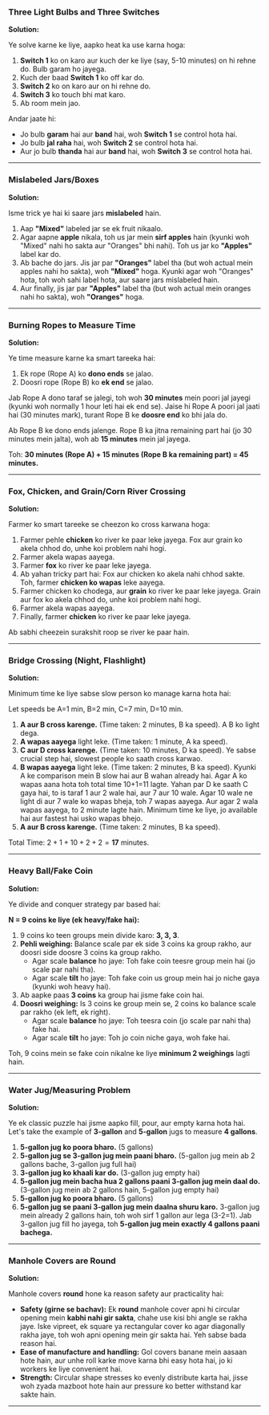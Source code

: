 ### Three Light Bulbs and Three Switches

**Solution:**

Ye solve karne ke liye, aapko heat ka use karna hoga:

1.  **Switch 1** ko on karo aur kuch der ke liye (say, 5-10 minutes) on hi rehne do. Bulb garam ho jayega.
2.  Kuch der baad **Switch 1** ko off kar do.
3.  **Switch 2** ko on karo aur on hi rehne do.
4.  **Switch 3** ko touch bhi mat karo.
5.  Ab room mein jao.

Andar jaate hi:
* Jo bulb **garam** hai aur **band** hai, woh **Switch 1** se control hota hai.
* Jo bulb **jal raha** hai, woh **Switch 2** se control hota hai.
* Aur jo bulb **thanda** hai aur **band** hai, woh **Switch 3** se control hota hai.

---

### Mislabeled Jars/Boxes

**Solution:**

Isme trick ye hai ki saare jars **mislabeled** hain.

1.  Aap **"Mixed"** labeled jar se ek fruit nikaalo.
2.  Agar aapne **apple** nikala, toh us jar mein **sirf apples** hain (kyunki woh "Mixed" nahi ho sakta aur "Oranges" bhi nahi). Toh us jar ko **"Apples"** label kar do.
3.  Ab bache do jars. Jis jar par **"Oranges"** label tha (but woh actual mein apples nahi ho sakta), woh **"Mixed"** hoga. Kyunki agar woh "Oranges" hota, toh woh sahi label hota, aur saare jars mislabeled hain.
4.  Aur finally, jis jar par **"Apples"** label tha (but woh actual mein oranges nahi ho sakta), woh **"Oranges"** hoga.

---

### Burning Ropes to Measure Time

**Solution:**

Ye time measure karne ka smart tareeka hai:

1.  Ek rope (Rope A) ko **dono ends** se jalao.
2.  Doosri rope (Rope B) ko **ek end** se jalao.

Jab Rope A dono taraf se jalegi, toh woh **30 minutes** mein poori jal jayegi (kyunki woh normally 1 hour leti hai ek end se). Jaise hi Rope A poori jal jaati hai (30 minutes mark), turant Rope B ke **doosre end** ko bhi jala do.

Ab Rope B ke dono ends jalenge. Rope B ka jitna remaining part hai (jo 30 minutes mein jalta), woh ab **15 minutes** mein jal jayega.

Toh: **30 minutes (Rope A) + 15 minutes (Rope B ka remaining part) = 45 minutes.**

---

### Fox, Chicken, and Grain/Corn River Crossing

**Solution:**

Farmer ko smart tareeke se cheezon ko cross karwana hoga:

1.  Farmer pehle **chicken** ko river ke paar leke jayega. Fox aur grain ko akela chhod do, unhe koi problem nahi hogi.
2.  Farmer akela wapas aayega.
3.  Farmer **fox** ko river ke paar leke jayega.
4.  Ab yahan tricky part hai: Fox aur chicken ko akela nahi chhod sakte. Toh, farmer **chicken ko wapas** leke aayega.
5.  Farmer chicken ko chodega, aur **grain** ko river ke paar leke jayega. Grain aur fox ko akela chhod do, unhe koi problem nahi hogi.
6.  Farmer akela wapas aayega.
7.  Finally, farmer **chicken** ko river ke paar leke jayega.

Ab sabhi cheezein surakshit roop se river ke paar hain.

---

### Bridge Crossing (Night, Flashlight)

**Solution:**

Minimum time ke liye sabse slow person ko manage karna hota hai:

Let speeds be A=1 min, B=2 min, C=7 min, D=10 min.

1.  **A aur B cross karenge.** (Time taken: 2 minutes, B ka speed). A B ko light dega.
2.  **A wapas aayega** light leke. (Time taken: 1 minute, A ka speed).
3.  **C aur D cross karenge.** (Time taken: 10 minutes, D ka speed). Ye sabse crucial step hai, slowest people ko saath cross karwao.
4.  **B wapas aayega** light leke. (Time taken: 2 minutes, B ka speed). Kyunki A ke comparison mein B slow hai aur B wahan already hai. Agar A ko wapas aana hota toh total time 10+1=11 lagte. Yahan par D ke saath C gaya hai, to is taraf 1 aur 2 wale hai, aur 7 aur 10 wale. Agar 10 wale ne light di aur 7 wale ko wapas bheja, toh 7 wapas aayega. Aur agar 2 wala wapas aayega, to 2 minute lagte hain. Minimum time ke liye, jo available hai aur fastest hai usko wapas bhejo.
5.  **A aur B cross karenge.** (Time taken: 2 minutes, B ka speed).

Total Time: $2 + 1 + 10 + 2 + 2 = \mathbf{17 \text{ minutes}}$.

---

### Heavy Ball/Fake Coin

**Solution:**

Ye divide and conquer strategy par based hai:

**N = 9 coins ke liye (ek heavy/fake hai):**

1.  9 coins ko teen groups mein divide karo: **3, 3, 3**.
2.  **Pehli weighing:** Balance scale par ek side 3 coins ka group rakho, aur doosri side doosre 3 coins ka group rakho.
    * Agar scale **balance** ho jaye: Toh fake coin teesre group mein hai (jo scale par nahi tha).
    * Agar scale **tilt** ho jaye: Toh fake coin us group mein hai jo niche gaya (kyunki woh heavy hai).
3.  Ab aapke paas **3 coins** ka group hai jisme fake coin hai.
4.  **Doosri weighing:** Is 3 coins ke group mein se, 2 coins ko balance scale par rakho (ek left, ek right).
    * Agar scale **balance** ho jaye: Toh teesra coin (jo scale par nahi tha) fake hai.
    * Agar scale **tilt** ho jaye: Toh jo coin niche gaya, woh fake hai.

Toh, 9 coins mein se fake coin nikalne ke liye **minimum 2 weighings** lagti hain.

---

### Water Jug/Measuring Problem

**Solution:**

Ye ek classic puzzle hai jisme aapko fill, pour, aur empty karna hota hai. Let's take the example of **3-gallon** and **5-gallon** jugs to measure **4 gallons**.

1.  **5-gallon jug ko poora bharo.** (5 gallons)
2.  **5-gallon jug se 3-gallon jug mein paani bharo.** (5-gallon jug mein ab 2 gallons bache, 3-gallon jug full hai)
3.  **3-gallon jug ko khaali kar do.** (3-gallon jug empty hai)
4.  **5-gallon jug mein bacha hua 2 gallons paani 3-gallon jug mein daal do.** (3-gallon jug mein ab 2 gallons hain, 5-gallon jug empty hai)
5.  **5-gallon jug ko poora bharo.** (5 gallons)
6.  **5-gallon jug se paani 3-gallon jug mein daalna shuru karo.** 3-gallon jug mein already 2 gallons hain, toh woh sirf 1 gallon aur lega (3-2=1). Jab 3-gallon jug fill ho jayega, toh **5-gallon jug mein exactly 4 gallons paani bachega.**

---

### Manhole Covers are Round

**Solution:**

Manhole covers **round** hone ka reason safety aur practicality hai:

* **Safety (girne se bachav):** Ek **round** manhole cover apni hi circular opening mein **kabhi nahi gir sakta**, chahe use kisi bhi angle se rakha jaye. Iske vipreet, ek square ya rectangular cover ko agar diagonally rakha jaye, toh woh apni opening mein gir sakta hai. Yeh sabse bada reason hai.
* **Ease of manufacture and handling:** Gol covers banane mein aasaan hote hain, aur unhe roll karke move karna bhi easy hota hai, jo ki workers ke liye convenient hai.
* **Strength:** Circular shape stresses ko evenly distribute karta hai, jisse woh zyada mazboot hote hain aur pressure ko better withstand kar sakte hain.

---
